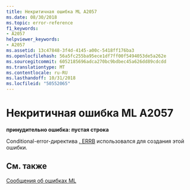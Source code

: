 ```yaml
---
title: Некритичная ошибка ML A2057
ms.date: 08/30/2018
ms.topic: error-reference
f1_keywords:
- A2057
helpviewer_keywords:
- A2057
ms.assetid: 13c47848-3f4d-4145-a00c-5418ff176ba3
ms.openlocfilehash: 56a5fc255ba95ece1df7ff00f5494053de5a262e
ms.sourcegitcommit: 6052185696adca270bc9bdbec45a626dd89cdcdd
ms.translationtype: MT
ms.contentlocale: ru-RU
ms.lasthandoff: 10/31/2018
ms.locfileid: "50552065"
---
```

# <a name="ml-nonfatal-error-a2057"></a>Некритичная ошибка ML A2057

**принудительно ошибка: пустая строка**

Conditional-error-директива [. ERRB](../../assembler/masm/dot-errb.md) использовался для создания этой ошибки.

## <a name="see-also"></a>См. также

[Сообщения об ошибках ML](../../assembler/masm/ml-error-messages.md)<br/>